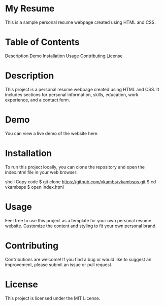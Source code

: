 # My Resume
This is a sample personal resume webpage created using HTML and CSS.

# Table of Contents
Description
Demo
Installation
Usage
Contributing
License

# Description
This project is a personal resume webpage created using HTML and CSS. It includes sections for personal information, skills, education, work experience, and a contact form.

# Demo
You can view a live demo of the website here.

# Installation
To run this project locally, you can clone the repository and open the index.html file in your web browser:

shell
Copy code
$ git clone https://github.com/vkambs/vkambsps.git
$ cd vkambsps
$ open index.html

# Usage
Feel free to use this project as a template for your own personal resume website. Customize the content and styling to fit your own personal brand.

# Contributing
Contributions are welcome! If you find a bug or would like to suggest an improvement, please submit an issue or pull request.

# License
This project is licensed under the MIT License.